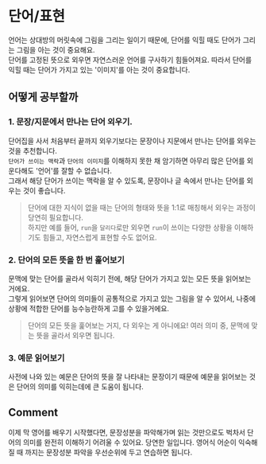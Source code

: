 # 단어/표현
언어는 상대방의 머릿속에 그림을 그리는 일이기 때문에, 단어를 익힐 때도 단어가 그리는 그림을 아는 것이 중요해요.<br/>
단어를 고정된 뜻으로 외우면 자연스러운 언어를 구사하기 힘들어져요. 따라서 단어를 익힐 때는 단어가 가지고 있는 '이미지'를 아는 것이 중요합니다.

## 어떻게 공부할까
### 1. 문장/지문에서 만나는 단어 외우기.
단어집을 사서 처음부터 끝까지 외우기보다는 문장이나 지문에서 만나는 단어를 외우는 것을 추천합니다.<br/>
`단어가 쓰이는 맥락`과 `단어의 이미지`를 이해하지 못한 채 암기하면 아무리 많은 단어를 외운다해도 '언어'를 잘할 수 없습니다.<br/>
그래서 해당 단어가 쓰이는 맥락을 알 수 있도록, 문장이나 글 속에서 만나는 단어를 외우는 것이 좋습니다.<br/>
> 단어에 대한 지식이 없을 때는 단어의 형태와 뜻을 1:1로 매칭해서 외우는 과정이 당연히 필요합니다.<br/>
> 하지만 예를 들어, `run`을 `달리다`로만 외우면 `run`이 쓰이는 다양한 상황을 이해하기도 힘들고, 자연스럽게 표현할 수도 없어요.

### 2. 단어의 모든 뜻을 한 번 훑어보기
문맥에 맞는 단어를 골라서 익히기 전에, 해당 단어가 가지고 있는 모든 뜻을 읽어보는 거에요.<br/>
그렇게 읽어보면 단어의 의미들이 공통적으로 가지고 있는 그림을 알 수 있어서, 나중에 상황에 적합한 단어를 능수능란하게 고를 수 있을거에요.<br/>
> 단어의 모든 뜻을 훑어보는 거지, 다 외우는 게 아니에요! 여러 의미 중, 문맥에 맞는 뜻을 골라서 외우면 됩니다.

### 3. 예문 읽어보기
사전에 나와 있는 예문은 단어의 뜻을 잘 나타내는 문장이기 때문에 예문을 읽어보는 것은 단어의 의미를 익히는데에 큰 도움이 됩니다.<br/>


## Comment
이제 막 영어를 배우기 시작했다면, 문장성분을 파악해가며 읽는 것만으로도 벅차서 단어의 의미를 완전히 이해하기 어려울 수 있어요.
당연한 일입니다. 영어식 어순이 익숙해질 때 까지는 문장성분 파악을 우선순위에 두고 연습하면 됩니다.



